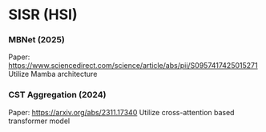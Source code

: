 # SISR (HSI)

### MBNet (2025)
Paper: https://www.sciencedirect.com/science/article/abs/pii/S0957417425015271
Utilize Mamba architecture

### CST Aggregation (2024)
Paper: https://arxiv.org/abs/2311.17340
Utilize cross-attention based transformer model